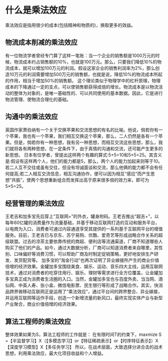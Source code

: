 什么是乘法效应
====
  乘法效应是指用很少的成本(包括精神和物质的)，换取更多的效益。
  
物流成本削减的乘法效应
----
  有一位物流学者曾经专门算了这样一笔账：当一个企业的销售额是1000万元的时候，物流成本约占销售额的10%，也就是100万元。那么，只要我们降低10%的物流成本，就可以增加100万元的利润。假设这家企业的销售利润率为2%，那么创造10万元的利润需要增加500万元的销售额，也就是说，降低10%的物流成本所起的作用，相当于增加50%的销售额。
  这个理论类似于物理学中的杠杆原理，物理成本的下降通过一定的支点，可以使销售额获得成倍的增长。物流成本是以物流活动的整体为对象的，是唯一基础性的、可以共同使用的基本数据。因此，它是进行物流管理、使物流合理化的基础。

沟通中的乘法效应
----
  英国作家萧伯纳有一个关于交换苹果和交流思想的有名的比喻。他说，倘若你有一个苹果，我也有一个苹果，我们相互交换这个苹果，那么，二人仍然是各有一个苹果。但是，倘若你有一种思想，我有另一种思想，而相互交流这些思想，那么，我们就将各有两种思想，在一定条件下，由于真情的沟通和交流，还可能产生更多的新思想。
  日本有位学者，曾提出这样两个有趣的算式:5+5=10和5×5=25。其含义是:假设有这样两个人，他们的能力都是5，那么，两个人的能力加起来则等于10。若二人互不交往或虽有交往，但没有坦诚面谈和交流，那么他俩的能力都不会有任何提高;若二人相互交流信息，相互沟通协作，便可以因为相互“感应”而产生思想“共振”，使两个思想重新组合而发挥出高于原来很多倍的效力来，即可为5×5=25。

经营管理的乘法效应
----
  王老吉和加多宝先后穿上“互联网+”的外衣，罐身附码。王老吉推出“超吉+”，以每年60亿罐的消费量作为流量基础，并基于移动互联网打造的互动和服务平台，以电商为入口，消费者可通过内容通道享受其提供的一系列基于互联网平台的增值服务。目前，王老吉已与京东、苏宁易购、优酷、爱奇艺等形成战略合作关系的超级联盟。过去的凉茶主要依靠传统的商超、便利店等流通渠道，厂商不知道哪些人购买了他们的产品。如今，通过大数据分析，厂商可以知道消费者来自哪里，其性别、口味偏好等消费习惯，可以帮助厂商及时制定促销策略，更好地安排生产研发、发货配货等。
  加多宝的“淘金行动”也再次证明了异业嫁接所产生的商业价值倍增的经济效果。金罐加多宝围绕美食、娱乐、运动、音乐四大主线，运用互联网技术，通过对消费者的吃穿住用行、娱乐、理财等需求进行全方位覆盖，让金罐加多宝真正成为消费者生活圈的入口。当然，金罐加多宝也与百度外卖、当当网、酒仙网、中英人寿、张小盒、微信电影票、民生银行等形成了战略合作。其实，快消品跨界做移动互联网正是运用了“乘法效应”，通过平台间的跨界整合、异业嫁接，并运用互联网等运作手段，创造一个新增流量的新风口，最终实现实体产业与新型产业聚合，商业价值倍增的经济效果。

算法工程师的乘法效应
----
整体效果如果为S，算法工程师的工作就是：
在有限时间T的约束下，maxmize  S =【半监督学习】X（【多模态学习】or【特征稀疏表示】or【时序特征表示】）X【深度学习模型】X【多任务学习】
所以，在战术层面，大致选择分进合击的战术思想，利用乘法效应，最大化项目收益和个人增益。
